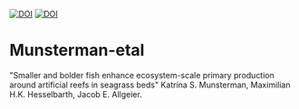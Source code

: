 [![DOI](https://zenodo.org/badge/DOI/10.5281/zenodo.12683020.svg)](https://doi.org/10.5281/zenodo.12683020)
[![DOI](https://img.shields.io/badge/DOI-under_review-blue.svg)]() 

# Munsterman-etal
"Smaller and bolder fish enhance ecosystem-scale primary production around artificial reefs in seagrass beds"
Katrina S. Munsterman, Maximilian H.K. Hesselbarth, Jacob E. Allgeier.
